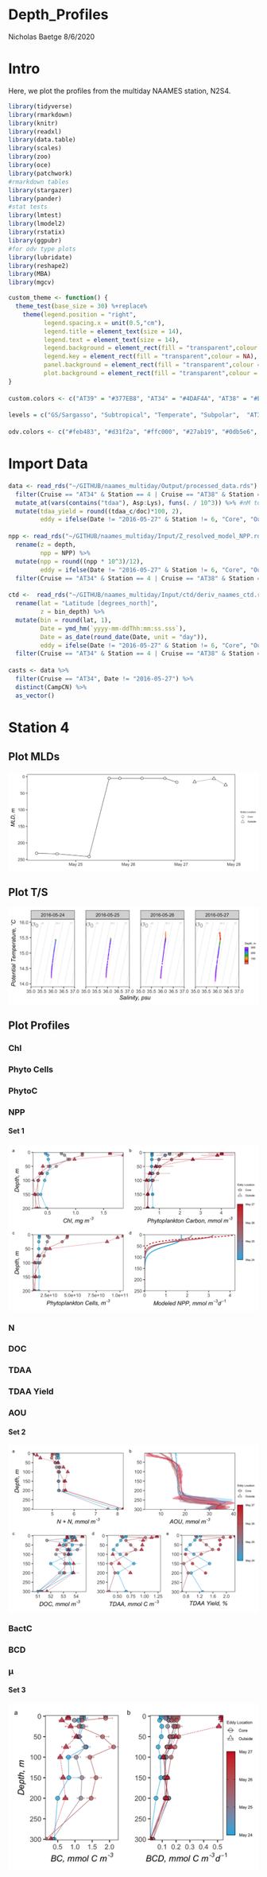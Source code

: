 Depth\_Profiles
================
Nicholas Baetge
8/6/2020

# Intro

Here, we plot the profiles from the multiday NAAMES station, N2S4.

``` r
library(tidyverse) 
library(rmarkdown)
library(knitr)
library(readxl)
library(data.table) 
library(scales)
library(zoo)
library(oce)
library(patchwork)
#rmarkdown tables
library(stargazer)
library(pander)
#stat tests
library(lmtest)
library(lmodel2)
library(rstatix)
library(ggpubr)
#for odv type plots
library(lubridate)
library(reshape2)
library(MBA)
library(mgcv)
```

``` r
custom_theme <- function() {
  theme_test(base_size = 30) %+replace%
    theme(legend.position = "right",
          legend.spacing.x = unit(0.5,"cm"),
          legend.title = element_text(size = 14),
          legend.text = element_text(size = 14),
          legend.background = element_rect(fill = "transparent",colour = NA),
          legend.key = element_rect(fill = "transparent",colour = NA),
          panel.background = element_rect(fill = "transparent",colour = NA),
          plot.background = element_rect(fill = "transparent",colour = NA)) 
}

custom.colors <- c("AT39" = "#377EB8", "AT34" = "#4DAF4A", "AT38" = "#E41A1C", "AT32" = "#FF7F00", "Temperate" = "#A6CEE3", "Subpolar" = "#377EB8", "Subtropical" = "#FB9A99", "GS/Sargasso" = "#E41A1C", "Early Spring" = "#377EB8", "Late Spring" = "#4DAF4A","Early Autumn" = "#E41A1C", "Late Autumn" = "#FF7F00")

levels = c("GS/Sargasso", "Subtropical", "Temperate", "Subpolar",  "AT39-6", "AT34", "AT38", "AT32","South", "North", "Early Spring", "Late Spring","Early Autumn",  "Late Autumn")

odv.colors <- c("#feb483", "#d31f2a", "#ffc000", "#27ab19", "#0db5e6", "#7139fe", "#d16cfa")
```

# Import Data

``` r
data <- read_rds("~/GITHUB/naames_multiday/Output/processed_data.rds") %>% 
  filter(Cruise == "AT34" & Station == 4 | Cruise == "AT38" & Station == 6) %>% 
  mutate_at(vars(contains("tdaa"), Asp:Lys), funs(. / 10^3)) %>% #nM to mmol/m3
  mutate(tdaa_yield = round((tdaa_c/doc)*100, 2),
         eddy = ifelse(Date != "2016-05-27" & Station != 6, "Core", "Outside")) 

npp <- read_rds("~/GITHUB/naames_multiday/Input/Z_resolved_model_NPP.rds") %>% 
  rename(z = depth,
         npp = NPP) %>% 
  mutate(npp = round((npp * 10^3)/12),
         eddy = ifelse(Date != "2016-05-27" & Station != 6, "Core", "Outside")) %>% 
  filter(Cruise == "AT34" & Station == 4 | Cruise == "AT38" & Station == 6)  

ctd <-  read_rds("~/GITHUB/naames_multiday/Input/ctd/deriv_naames_ctd.rds") %>% 
  rename(lat = "Latitude [degrees_north]",
         z = bin_depth) %>% 
  mutate(bin = round(lat, 1),
         Date = ymd_hm(`yyyy-mm-ddThh:mm:ss.sss`),
         Date = as_date(round_date(Date, unit = "day")),
         eddy = ifelse(Date != "2016-05-27" & Station != 6, "Core", "Outside")) %>% 
  filter(Cruise == "AT34" & Station == 4 | Cruise == "AT38" & Station == 6)

casts <- data %>% 
  filter(Cruise == "AT34", Date != "2016-05-27") %>% 
  distinct(CampCN) %>% 
  as_vector()
```

# Station 4

## Plot MLDs

<img src="S4_Depth_Profiles_files/figure-gfm/unnamed-chunk-4-1.png" style="display: block; margin: auto;" />

## Plot T/S

<img src="S4_Depth_Profiles_files/figure-gfm/unnamed-chunk-5-1.png" style="display: block; margin: auto;" />

## Plot Profiles

### Chl

### Phyto Cells

### PhytoC

### NPP

#### Set 1

<img src="S4_Depth_Profiles_files/figure-gfm/unnamed-chunk-10-1.png" style="display: block; margin: auto;" />

### N

### DOC

### TDAA

### TDAA Yield

### AOU

#### Set 2

<img src="S4_Depth_Profiles_files/figure-gfm/unnamed-chunk-16-1.png" style="display: block; margin: auto;" />

### BactC

### BCD

### µ

#### Set 3

<img src="S4_Depth_Profiles_files/figure-gfm/unnamed-chunk-20-1.png" style="display: block; margin: auto;" />
